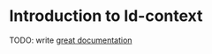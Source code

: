 # Introduction to ld-context

TODO: write [great documentation](http://jacobian.org/writing/what-to-write/)

